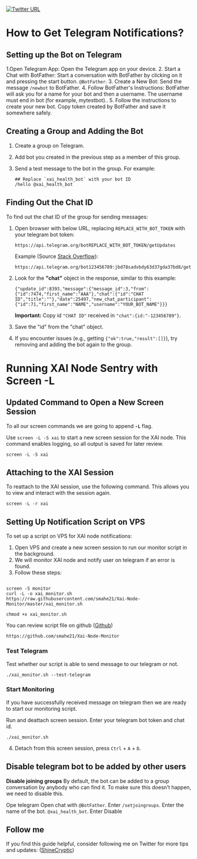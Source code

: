 [![Twitter URL](https://img.shields.io/twitter/url/https/twitter.com/bukotsunikki.svg?style=social&label=Follow%20%40ShineCryptic)](https://twitter.com/ShineCryptic)

# How to Get Telegram Notifications?

## Setting up the Bot on Telegram

1.Open Telegram App: Open the Telegram app on your device.
2. Start a Chat with BotFather: Start a conversation with BotFather by clicking on it and pressing the start button. `@BotFather`.
3. Create a New Bot: Send the message `/newbot` to BotFather.
4. Follow BotFather's Instructions: BotFather will ask you for a name for your bot and then a username. The username must end in bot (for example, mytestbot)..
5. Follow the instructions to create your new bot. Copy token created by BotFather and save it somewhere safely.

## Creating a Group and Adding the Bot

1. Create a group on Telegram.
2. Add bot you created in the previous step as a member of this group.
3. Send a test message to the bot in the group. For example:

   ```
   ## Replace `xai_health_bot` with your bot ID
   /hello @xai_health_bot
   ```

## Finding Out the Chat ID

To find out the chat ID of the group for sending messages:

1. Open browser with below URL, replacing `REPLACE_WITH_BOT_TOKEN` with your telegram bot token:

   ```
   https://api.telegram.org/botREPLACE_WITH_BOT_TOKEN/getUpdates
   ```

   Example (Source [Stack Overflow](https://stackoverflow.com/a/32572159)):

   ```
   https://api.telegram.org/bot123456789:jbd78sadvbdy63d37gda37bd8/getUpdates
   ```

2. Look for the **"chat"** object in the response, similar to this example:

   ```
   {"update_id":8393,"message":{"message_id":3,"from":{"id":7474,"first_name":"AAA"},"chat":{"id":"CHAT ID","title":""},"date":25497,"new_chat_participant":{"id":71,"first_name":"NAME","username":"YOUR_BOT_NAME"}}}
   ```

   **Important:** Copy id `"CHAT ID"` received in `"chat":{id:"-123456789"}`.

3. Save the "id" from the "chat" object.
4. If you encounter issues (e.g., getting `{"ok":true,"result":[]}`), try removing and adding the bot again to the group.

# Running XAI Node Sentry with Screen -L

## Updated Command to Open a New Screen Session

To all our screen commands we are going to append **`-L`** flag.

Use `screen -L -S xai` to start a new screen session for the XAI node. This command enables logging, so all output is saved for later review.

    screen -L -S xai

## Attaching to the XAI Session

To reattach to the XAI session, use the following command. This allows you to view and interact with the session again.

    screen -L -r xai

## Setting Up Notification Script on VPS

To set up a script on VPS for XAI node notifications:

1. Open VPS and create a new screen session to run our monitor script in the background.
2. We will monitor XAI node and notify user on telegram if an error is found.
3. Follow these steps:

```

screen -S monitor
curl -L -o xai_monitor.sh https://raw.githubusercontent.com/smahe21/Xai-Node-Monitor/master/xai_monitor.sh

chmod +x xai_monitor.sh

```

You can review script file on github ([Github](https://github.com/smahe21/Xai-Node-Monitor))

```
https://github.com/smahe21/Xai-Node-Monitor
```

### Test Telegram

Test whether our script is able to send message to our telegram or not.

```
./xai_monitor.sh --test-telegram
```

### Start Monitoring

If you have successfully received message on telegram then we are ready to start our monitoring script.

Run and deattach screen session. Enter your telegram bot token and chat id. 

```
./xai_monitor.sh
```

4. Detach from this screen session, press `Ctrl` + `A` + `D`.

## Disable telegram bot to be added by other users

**Disable joining groups**
By default, the bot can be added to a group conversation by anybody who can find it. To make sure this doesn’t happen, we need to disable this.

Ope telegram
Open chat with `@BotFather`.
Enter `/setjoingroups`.
Enter the name of the bot. `@xai_health_bot`.
Enter Disable

## Follow me

If you find this guide helpful, consider following me on Twitter for more tips and updates: ([ShineCryptic](https://twitter.com/ShineCryptic))
